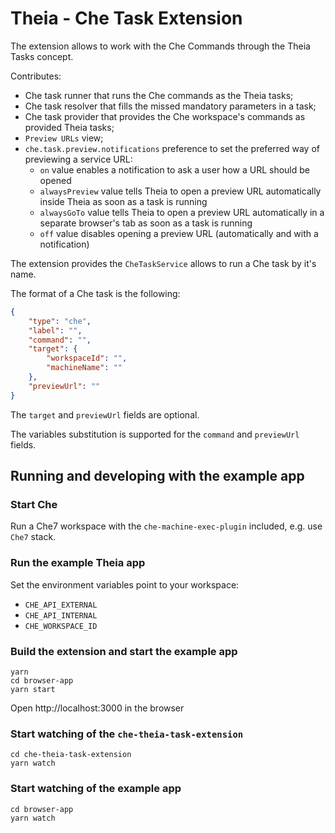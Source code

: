 # Theia - Che Task Extension

The extension allows to work with the Che Commands through the Theia Tasks concept.

Contributes:
- Che task runner that runs the Che commands as the Theia tasks;
- Che task resolver that fills the missed mandatory parameters in a task;
- Che task provider that provides the Che workspace's commands as provided Theia tasks;
- `Preview URLs` view;
- `che.task.preview.notifications` preference to set the preferred way of previewing a service URL:
  - `on` value enables a notification to ask a user how a URL should be opened
  - `alwaysPreview` value tells Theia to open a preview URL automatically inside Theia as soon as a task is running
  - `alwaysGoTo` value tells Theia to open a preview URL automatically in a separate browser's tab as soon as a task is running
  - `off` value disables opening a preview URL (automatically and with a notification)

The extension provides the `CheTaskService` allows to run a Che task by it's name.

The format of a Che task is the following:
```json
{
    "type": "che",
    "label": "",
    "command": "",
    "target": {
        "workspaceId": "",
        "machineName": ""
    },
    "previewUrl": ""
}
```
The `target` and `previewUrl` fields are optional.

The variables substitution is supported for the `command` and `previewUrl` fields.

## Running and developing with the example app

### Start Che

Run a Che7 workspace with the `che-machine-exec-plugin` included, e.g. use `Che7` stack.

### Run the example Theia app
Set the environment variables point to your workspace:
- `CHE_API_EXTERNAL`
- `CHE_API_INTERNAL`
- `CHE_WORKSPACE_ID`

### Build the extension and start the example app
```
yarn
cd browser-app
yarn start
```
Open http://localhost:3000 in the browser

### Start watching of the `che-theia-task-extension`

```
cd che-theia-task-extension
yarn watch
```

### Start watching of the example app

```
cd browser-app
yarn watch
```
